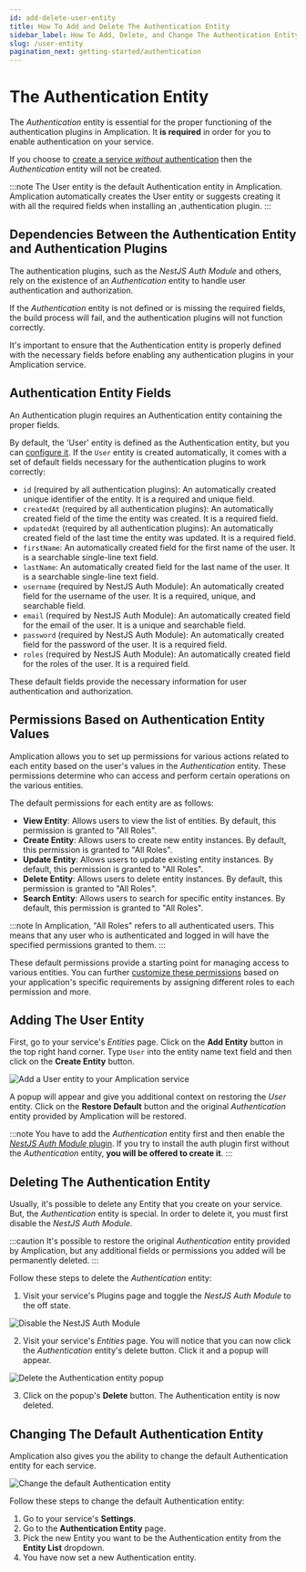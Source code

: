 ```yaml
---
id: add-delete-user-entity
title: How To Add and Delete The Authentication Entity
sidebar_label: How To Add, Delete, and Change The Authentication Entity
slug: /user-entity
pagination_next: getting-started/authentication
---
```


# The Authentication Entity

The _Authentication_ entity is essential for the proper functioning of the authentication plugins in Amplication. It **is required** in order for you to enable authentication on your service.

If you choose to [create a service _without_ authentication](/authentication/#how-to-create-a-service-without-authentication) then the _Authentication_ entity will not be created.

:::note
The User entity is the default Authentication entity in Amplication. Amplication automatically creates the User entity or suggests creating it with all the required fields when installing an ,authentication plugin.
:::

## Dependencies Between the Authentication Entity and Authentication Plugins

The authentication plugins, such as the _NestJS Auth Module_ and others, rely on the existence of an _Authentication_ entity to handle user authentication and authorization.

If the _Authentication_ entity is not defined or is missing the required fields, the build process will fail, and the authentication plugins will not function correctly.

It's important to ensure that the Authentication entity is properly defined with the necessary fields before enabling any authentication plugins in your Amplication service.

## Authentication Entity Fields

An Authentication plugin requires an Authentication entity containing the proper fields.

By default, the 'User' entity is defined as the Authentication entity, but you can [configure it](#changing-the-default-authentication-entity). If the `User` entity is created automatically, it comes with a set of default fields necessary for the authentication plugins to work correctly:

- `id` (required by all authentication plugins): An automatically created unique identifier of the entity. It is a required and unique field.
- `createdAt` (required by all authentication plugins): An automatically created field of the time the entity was created. It is a required field.
- `updatedAt` (required by all authentication plugins): An automatically created field of the last time the entity was updated. It is a required field.
- `firstName`: An automatically created field for the first name of the user. It is a searchable single-line text field.
- `lastName`: An automatically created field for the last name of the user. It is a searchable single-line text field.
- `username` (required by NestJS Auth Module): An automatically created field for the username of the user. It is a required, unique, and searchable field.
- `email` (required by NestJS Auth Module): An automatically created field for the email of the user. It is a unique and searchable field.
- `password` (required by NestJS Auth Module): An automatically created field for the password of the user. It is a required field.
- `roles` (required by NestJS Auth Module): An automatically created field for the roles of the user. It is a required field.

These default fields provide the necessary information for user authentication and authorization.

## Permissions Based on Authentication Entity Values

Amplication allows you to set up permissions for various actions related to each entity based on the user's values in the _Authentication_ entity. These permissions determine who can access and perform certain operations on the various entities.

The default permissions for each entity are as follows:

- **View Entity**: Allows users to view the list of entities. By default, this permission is granted to "All Roles".
- **Create Entity**: Allows users to create new entity instances. By default, this permission is granted to "All Roles".
- **Update Entity**: Allows users to update existing entity instances. By default, this permission is granted to "All Roles".
- **Delete Entity**: Allows users to delete entity instances. By default, this permission is granted to "All Roles".
- **Search Entity**: Allows users to search for specific entity instances. By default, this permission is granted to "All Roles".

:::note
In Amplication, "All Roles" refers to all authenticated users. This means that any user who is authenticated and logged in will have the specified permissions granted to them.
:::

These default permissions provide a starting point for managing access to various entities. You can further [customize these permissions](/how-to/set-access-permissions/#set-entity-permissions) based on your application's specific requirements by assigning different roles to each permission and more.

## Adding The User Entity

First, go to your service's _Entities_ page.
Click on the **Add Entity** button in the top right hand corner.
Type `User` into the entity name text field and then click on the **Create Entity** button.

![Add a User entity to your Amplication service](./../getting-started/assets/authentication/new_user_entity.png)

A popup will appear and give you additional context on restoring the _User_ entity.
Click on the **Restore Default** button and the original _Authentication_ entity provided by Amplication will be restored.

:::note
You have to add the _Authentication_ entity first and then enable the [_NestJS Auth Module_ plugin](/authentication/#nestjs-auth-module-mandatory).
If you try to install the auth plugin first without the _Authentication_ entity, **you will be offered to create it**.
:::

## Deleting The Authentication Entity

Usually, it's possible to delete any Entity that you create on your service.
But, the _Authentication_ entity is special.
In order to delete it, you must first disable the _NestJS Auth Module_.

:::caution
It's possible to restore the original _Authentication_ entity provided by Amplication, but any additional fields or permissions you added will be permanently deleted.
:::

Follow these steps to delete the _Authentication_ entity:

1. Visit your service's Plugins page and toggle the _NestJS Auth Module_ to the off state.

![Disable the NestJS Auth Module](./../getting-started/assets/authentication/disable_auth_plugin.png)

2. Visit your service's _Entities_ page.
You will notice that you can now click the _Authentication_ entity's delete button. Click it and a popup will appear.

![Delete the Authentication entity popup](./../getting-started/assets/authentication/delete_user_popup.png)

3. Click on the popup's **Delete** button. The Authentication entity is now deleted.

## Changing The Default Authentication Entity

Amplication also gives you the ability to change the default Authentication entity for each service.

![Change the default Authentication entity](./assets/authentication-entity.png)

Follow these steps to change the default Authentication entity:

1. Go to your service's **Settings**.
2. Go to the **Authentication Entity** page.
3. Pick the new Entity you want to be the Authentication entity from the **Entity List** dropdown.
4. You have now set a new Authentication entity.